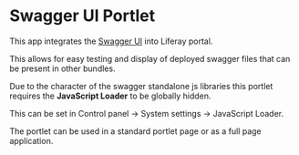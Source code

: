 # Swagger UI Portlet

This app integrates the [Swagger UI](https://github.com/swagger-api/swagger-ui) into Liferay portal.

This allows for easy testing and display of deployed swagger files that can be present in other bundles.

Due to the character of the swagger standalone js libraries this portlet requires the **JavaScript Loader** to be globally hidden. 

This can be set in Control panel -> System settings -> JavaScript Loader.

The portlet can be used in a standard portlet page or as a full page application.  
 
